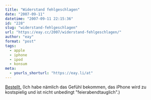 ```yaml
---
title: "Widerstand fehlgeschlagen"
date: "2007-09-11"
datetime: "2007-09-11 22:15:36"
id: "228"
slug: "widerstand-fehlgeschlagen"
url: "https://eay.cc/2007/widerstand-fehlgeschlagen/"
author: "eay"
format: "post"
tags:
  - apple
  - iphone
  - ipod
  - konsum
meta:
  - yourls_shorturl: "https://eay.li/at"
---
```


[Bestellt.](http://www.apple.com/de/ipodtouch/) (Ich habe nämlich das Gefühl bekommen, das iPhone wird zu kostspielig und ist nicht unbedingt "feierabendtauglich".)
